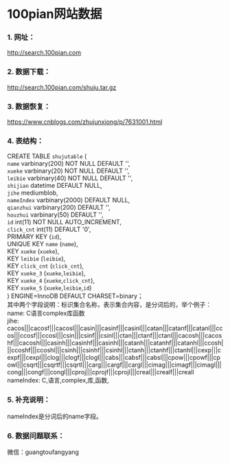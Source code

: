 # 100pian网站数据

### 1. 网址：
http://search.100pian.com

### 2. 数据下载：
http://search.100pian.com/shuju.tar.gz

### 3. 数据恢复：
https://www.cnblogs.com/zhujunxiong/p/7631001.html

### 4. 表结构：
CREATE TABLE `shujutable` (  
  `name` varbinary(200) NOT NULL DEFAULT '',  
  `xueke` varbinary(20) NOT NULL DEFAULT '',  
  `leibie` varbinary(40) NOT NULL DEFAULT '',  
  `shijian` datetime DEFAULT NULL,  
  `jihe` mediumblob,  
  `nameIndex` varbinary(2000) DEFAULT NULL,  
  `qianzhui` varbinary(200) DEFAULT '',  
  `houzhui` varbinary(50) DEFAULT '',  
  `id` int(11) NOT NULL AUTO_INCREMENT,  
  `click_cnt` int(11) DEFAULT '0',  
  PRIMARY KEY (`id`),  
  UNIQUE KEY `name` (`name`),  
  KEY `xueke` (`xueke`),  
  KEY `leibie` (`leibie`),  
  KEY `click_cnt` (`click_cnt`),  
  KEY `xueke_3` (`xueke`,`leibie`),  
  KEY `xueke_4` (`xueke`,`click_cnt`),  
  KEY `xueke_5` (`xueke`,`leibie`,`id`)  
  ) ENGINE=InnoDB DEFAULT CHARSET=binary；  
其中两个字段说明：<name>标识集合名称，<jihe>表示集合内容，<nameIndex>是分词后的<name>，举个例子：  
  name: C语言complex库函数  
  jihe: cacos|||cacosf|||cacosl|||casin|||casinf|||casinl|||catan|||catanf|||catanl|||ccos|||ccosf|||ccosl|||csin|||csinf|||csinl|||ctan|||ctanf|||ctanl|||cacosh|||cacoshf|||cacoshl|||casinh|||casinhf|||casinhl|||catanh|||catanhf|||catanhl|||ccosh|||ccoshf|||ccoshl|||csinh|||csinhf|||csinhl|||ctanh|||ctanhf|||ctanhl|||cexp|||cexpf|||cexpl|||clog|||clogf|||clogl|||cabs|||cabsf|||cabsl|||cpow|||cpowf|||cpowl|||csqrt|||csqrtf|||csqrtl|||carg|||cargf|||cargl|||cimag|||cimagf|||cimagl|||cong|||congf|||congl|||cproj|||cprojf|||cprojl|||creal|||crealf|||creall  
  nameIndex: C,语言,complex,库,函数,  
  
### 5. 补充说明：
nameIndex是分词后的name字段。

### 6. 数据问题联系：
微信：guangtoufangyang
